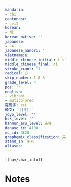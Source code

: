 ```yaml
---
mandarin:
- cǎi
cantonese:
- coi2
korean:
- 채
korean_native: ''
japanese:
- SAI
japanese_nanori: ''
vietnamese:
middle_chinese_initial: t͡sʰ
middle_chinese_final: ʌi
stroke_count: 11
radical: 彡
skip_number: 1-8-3
grade_level: 4
pos: ''
english:
- vibrant
- muticolored
羅馬字: cai
韓文: '[[채]]'
joyo_level: ''
hsk_level: ''
hanmun_edu_level: 高等
danayo_id: 4100
mc_id: 3620
graphemic_classification: 采
stand_in: 多彩
aliases:
---
```

```meta-bind-embed
[[nav/char_info]]
```

# Notes
